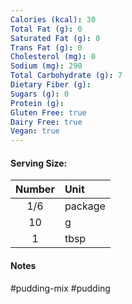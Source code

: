 ```yaml
---
Calories (kcal): 30
Total Fat (g): 0
Saturated Fat (g): 0
Trans Fat (g): 0
Cholesterol (mg): 0
Sodium (mg): 290
Total Carbohydrate (g): 7
Dietary Fiber (g):
Sugars (g): 0
Protein (g):
Gluten Free: true
Dairy Free: true
Vegan: true
---
```

#### Serving Size:

| Number | Unit    |
| :----: | :------ |
|  1/6   | package |
|   10   | g       |
|   1    | tbsp    |
#### Notes

#pudding-mix #pudding